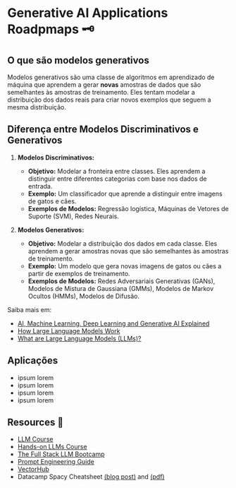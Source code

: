 # Generative AI Applications Roadpmaps 🗝️
## O que são modelos generativos
Modelos generativos são uma classe de algoritmos em aprendizado de máquina que aprendem a gerar **novas** amostras de dados que são semelhantes às amostras de treinamento. Eles tentam modelar a distribuição dos dados reais para criar novos exemplos que seguem a mesma distribuição.

## Diferença entre Modelos Discriminativos e Generativos
1. **Modelos Discriminativos:**
   - **Objetivo:** Modelar a fronteira entre classes. Eles aprendem a distinguir entre diferentes categorias com base nos dados de entrada.
   - **Exemplo:** Um classificador que aprende a distinguir entre imagens de gatos e cães.
   - **Exemplos de Modelos:** Regressão logística, Máquinas de Vetores de Suporte (SVM), Redes Neurais.

2. **Modelos Generativos:**
   - **Objetivo:** Modelar a distribuição dos dados em cada classe. Eles aprendem a gerar amostras novas que são semelhantes às amostras de treinamento.
   - **Exemplo:** Um modelo que gera novas imagens de gatos ou cães a partir de exemplos de treinamento.
   - **Exemplos de Modelos:** Redes Adversariais Generativas (GANs), Modelos de Mistura de Gaussiana (GMMs), Modelos de Markov Ocultos (HMMs), Modelos de Difusão.

Saiba mais em:
- [AI, Machine Learning, Deep Learning and Generative AI Explained](https://www.youtube.com/watch?v=qYNweeDHiyU)
- [How Large Language Models Work](https://www.youtube.com/watch?v=5sLYAQS9sWQ)
- [What are Large Language Models (LLMs)?](https://www.youtube.com/watch?v=iR2O2GPbB0E&t=1s&pp=ygULd2hhdCBpcyBsbG0%3D)

## Aplicações
- ipsum lorem
- ipsum lorem
- ipsum lorem
- ipsum lorem

## Resources 🧰
- [LLM Course](https://github.com/mlabonne/llm-course)
- [Hands-on LLMs Course](https://github.com/iusztinpaul/hands-on-llms?tab=readme-ov-file#hands-on-llms-course-)
- [The Full Stack LLM Bootcamp](https://fullstackdeeplearning.com/)
- [Prompt Engineering Guide](https://www.promptingguide.ai/)
- [VectorHub](https://hub.superlinked.com/)
- Datacamp Spacy Cheatsheet [(blog post)](https://www.datacamp.com/cheat-sheet/spacy-cheat-sheet-advanced-nlp-in-python) and [(pdf)](spacy_cheatsheet.pdf)
